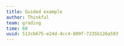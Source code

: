 ```yaml
---
title: Guided example
author: Thinkful
team: grading
time: 60
uuid: 513cb675-e24d-4cc4-809f-7235b126a593
---
```


<jupyter notebook-name="6.3.5 Guided Example - Robust Regression" course-code="data-201" />